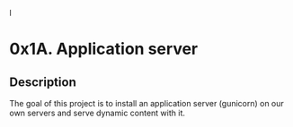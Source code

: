 l
# 0x1A. Application server

## Description
The goal of this project is to install an application server (gunicorn) on our own servers and serve dynamic content with it.
